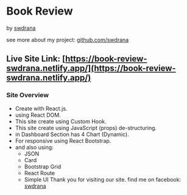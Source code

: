 # Book Review

by [swdrana](https://www.facebook.com/swdrana)

see more about my project: [github.com/swdrana](https://www.github.com/swdrana)

## Live Site Link: [https://book-review-swdrana.netlify.app/](https://book-review-swdrana.netlify.app/)

### Site Overview
* Create with React.js.
* using React DOM.
* This site create using Custom Hook.
* This site create using JavaScript (props) de-structuring.
* in Dashboard Section has 4 Chart (Dynamic).
* For responsive using React  Bootstrap. 
* and also using: 
    * JSON
    * Card
    * Bootstrap Grid
    * React Route
    * Simple UI
Thank you for visiting our site. 
find me on facebook: [swdrana](https://www.facebook.com/swdrana)